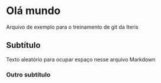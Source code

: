 # Olá mundo

Arquivo de exemplo para o treinamento de git da Iteris

## Subtítulo

Texto aleatório para ocupar espaço nesse arquivo Markdown

### Outro subtítulo